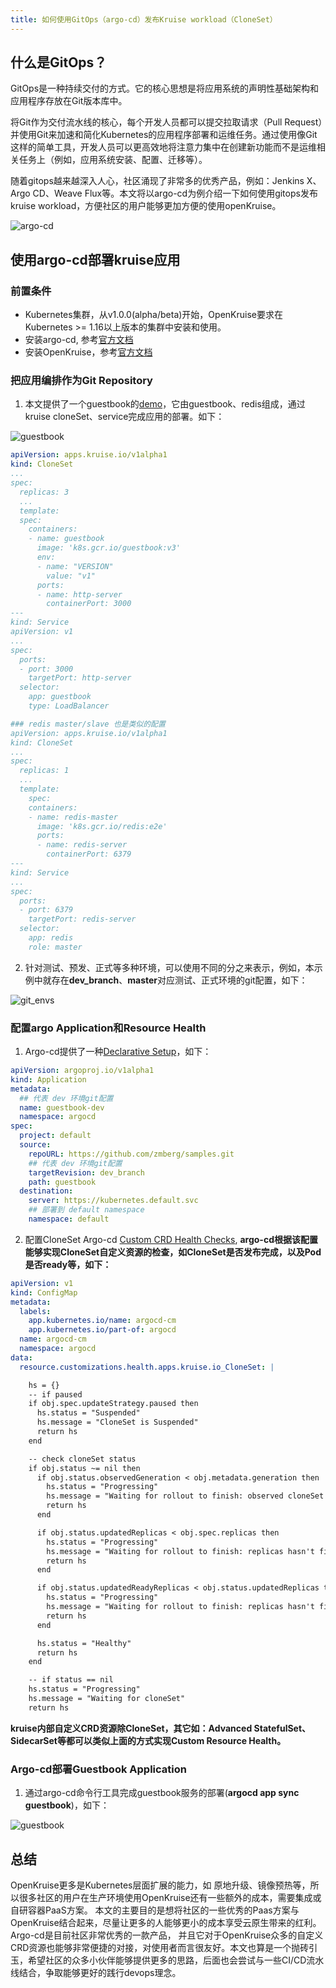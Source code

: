 ```yaml
---
title: 如何使用GitOps（argo-cd）发布Kruise workload（CloneSet）
---
```


## 什么是GitOps？
GitOps是一种持续交付的方式。它的核心思想是将应用系统的声明性基础架构和应用程序存放在Git版本库中。

将Git作为交付流水线的核心，每个开发人员都可以提交拉取请求（Pull Request）并使用Git来加速和简化Kubernetes的应用程序部署和运维任务。通过使用像Git这样的简单工具，开发人员可以更高效地将注意力集中在创建新功能而不是运维相关任务上（例如，应用系统安装、配置、迁移等）。

随着gitops越来越深入人心，社区涌现了非常多的优秀产品，例如：Jenkins X、Argo CD、Weave Flux等。本文将以argo-cd为例介绍一下如何使用gitops发布kruise workload，方便社区的用户能够更加方便的使用openKruise。

![argo-cd](/img/docs/best-practices/argocd.jpeg)

## 使用argo-cd部署kruise应用
### 前置条件
- Kubernetes集群，从v1.0.0(alpha/beta)开始，OpenKruise要求在Kubernetes >= 1.16以上版本的集群中安装和使用。
- 安装argo-cd, 参考[官方文档](https://argo-cd.readthedocs.io/en/stable/getting_started/)
- 安装OpenKruise，参考[官方文档](https://openkruise.io/docs/installation/)

### 把应用编排作为Git Repository
1. 本文提供了一个guestbook的[demo](https://github.com/openkruise/samples)，它由guestbook、redis组成，通过kruise cloneSet、service完成应用的部署。如下：

![guestbook](/img/docs/best-practices/guestbook.png)

```yaml
apiVersion: apps.kruise.io/v1alpha1
kind: CloneSet
...
spec:
  replicas: 3
  ...
  template:
  spec:
    containers:
    - name: guestbook
      image: 'k8s.gcr.io/guestbook:v3'
      env:
      - name: "VERSION"
        value: "v1"
      ports:
      - name: http-server
        containerPort: 3000
---
kind: Service
apiVersion: v1
...
spec:
  ports:
  - port: 3000
    targetPort: http-server
  selector:
    app: guestbook
    type: LoadBalancer

### redis master/slave 也是类似的配置
apiVersion: apps.kruise.io/v1alpha1
kind: CloneSet
...
spec:
  replicas: 1
  ...
  template:
    spec:
    containers:
    - name: redis-master
      image: 'k8s.gcr.io/redis:e2e'
      ports:
      - name: redis-server
        containerPort: 6379
---
kind: Service
...
spec:
  ports:
  - port: 6379
    targetPort: redis-server
  selector:
    app: redis
    role: master
```

2. 针对测试、预发、正式等多种环境，可以使用不同的分之来表示，例如，本示例中就存在**dev_branch**、**master**对应测试、正式环境的git配置，如下：

![git_envs](/img/docs/best-practices/git_envs.png)

### 配置argo Application和Resource Health
1. Argo-cd提供了一种[Declarative Setup](https://argo-cd.readthedocs.io/en/stable/operator-manual/declarative-setup/)，如下：

```yaml
apiVersion: argoproj.io/v1alpha1
kind: Application
metadata:
  ## 代表 dev 环境git配置
  name: guestbook-dev
  namespace: argocd
spec:
  project: default
  source:
    repoURL: https://github.com/zmberg/samples.git
    ## 代表 dev 环境git配置
    targetRevision: dev_branch
    path: guestbook
  destination:
    server: https://kubernetes.default.svc
    ## 部署到 default namespace
    namespace: default
```

2. 配置CloneSet Argo-cd [Custom CRD Health Checks](https://argo-cd.readthedocs.io/en/stable/operator-manual/health/#custom-health-checks),
**argo-cd根据该配置能够实现CloneSet自定义资源的检查，如CloneSet是否发布完成，以及Pod是否ready等，如下：**

```yaml
apiVersion: v1
kind: ConfigMap
metadata:
  labels:
    app.kubernetes.io/name: argocd-cm
    app.kubernetes.io/part-of: argocd
  name: argocd-cm
  namespace: argocd
data:
  resource.customizations.health.apps.kruise.io_CloneSet: |

    hs = {}
    -- if paused
    if obj.spec.updateStrategy.paused then
      hs.status = "Suspended"
      hs.message = "CloneSet is Suspended"
      return hs
    end

    -- check cloneSet status
    if obj.status ~= nil then
      if obj.status.observedGeneration < obj.metadata.generation then
        hs.status = "Progressing"
        hs.message = "Waiting for rollout to finish: observed cloneSet generation less then desired generation"
        return hs
      end

      if obj.status.updatedReplicas < obj.spec.replicas then
        hs.status = "Progressing"
        hs.message = "Waiting for rollout to finish: replicas hasn't finished updating..."
        return hs
      end

      if obj.status.updatedReadyReplicas < obj.status.updatedReplicas then
        hs.status = "Progressing"
        hs.message = "Waiting for rollout to finish: replicas hasn't finished updating..."
        return hs
      end

      hs.status = "Healthy"
      return hs
    end

    -- if status == nil
    hs.status = "Progressing"
    hs.message = "Waiting for cloneSet"
    return hs
```
**kruise内部自定义CRD资源除CloneSet，其它如：Advanced StatefulSet、SidecarSet等都可以类似上面的方式实现Custom Resource Health。**

### Argo-cd部署Guestbook Application
1. 通过argo-cd命令行工具完成guestbook服务的部署(**argocd app sync guestbook**)，如下：

![guestbook](/img/docs/best-practices/argo_sync_healthy.png)

## 总结
OpenKruise更多是Kubernetes层面扩展的能力，如 原地升级、镜像预热等，所以很多社区的用户在生产环境使用OpenKruise还有一些额外的成本，需要集成或自研容器PaaS方案。
本文的主要目的是想将社区的一些优秀的Paas方案与OpenKruise结合起来，尽量让更多的人能够更小的成本享受云原生带来的红利。Argo-cd是目前社区非常优秀的一款产品，
并且它对于OpenKruise众多的自定义CRD资源也能够非常便捷的对接，对使用者而言很友好。本文也算是一个抛砖引玉，希望社区的众多小伙伴能够提供更多的思路，后面也会尝试与一些CI/CD流水线结合，争取能够更好的践行devops理念。
